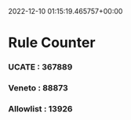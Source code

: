2022-12-10 01:15:19.465757+00:00
# Rule Counter 
 ### UCATE : 367889

 ### Veneto : 88873

 ### Allowlist : 13926